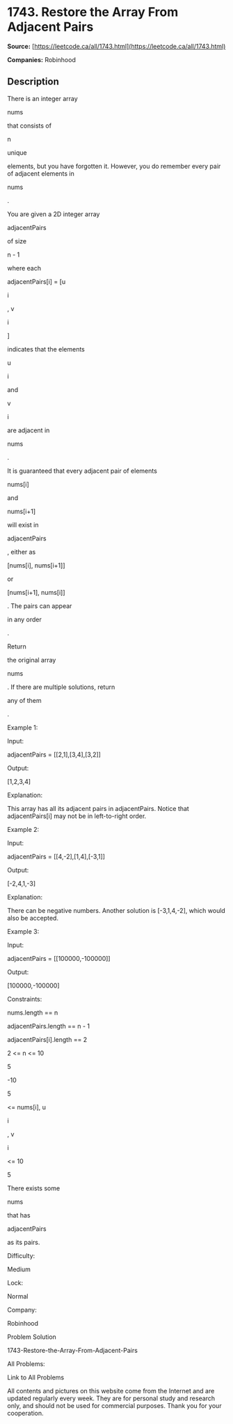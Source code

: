 # 1743. Restore the Array From Adjacent Pairs

**Source:** [https://leetcode.ca/all/1743.html](https://leetcode.ca/all/1743.html)

**Companies:** Robinhood

## Description

There is an integer array

nums

that consists of

n

unique

elements,
            but you have forgotten it. However, you do remember every pair of adjacent elements in

nums

.

You are given a 2D integer array

adjacentPairs

of size

n -
                1

where each

adjacentPairs[i] = [u

i

, v

i

]

indicates that the elements

u

i

and

v

i

are adjacent in

nums

.

It is guaranteed that every adjacent pair of elements

nums[i]

and

nums[i+1]

will exist in

adjacentPairs

, either as

[nums[i],
                    nums[i+1]]

or

[nums[i+1], nums[i]]

. The pairs can appear

in any order

.

Return

the original array

nums

. If there are multiple
                solutions, return

any of them

.

Example 1:

Input:

adjacentPairs = [[2,1],[3,4],[3,2]]

Output:

[1,2,3,4]

Explanation:

This array has all its adjacent pairs in adjacentPairs.
Notice that adjacentPairs[i] may not be in left-to-right order.

Example 2:

Input:

adjacentPairs = [[4,-2],[1,4],[-3,1]]

Output:

[-2,4,1,-3]

Explanation:

There can be negative numbers.
Another solution is [-3,1,4,-2], which would also be accepted.

Example 3:

Input:

adjacentPairs = [[100000,-100000]]

Output:

[100000,-100000]

Constraints:

nums.length == n

adjacentPairs.length == n - 1

adjacentPairs[i].length == 2

2 <= n <= 10

5

-10

5

<= nums[i], u

i

, v

i

<=
                    10

5

There exists some

nums

that has

adjacentPairs

as its
                    pairs.

Difficulty:

Medium

Lock:

Normal

Company:

Robinhood

Problem Solution

1743-Restore-the-Array-From-Adjacent-Pairs

All Problems:

Link to All Problems

All contents and pictures on this website come from the Internet and are updated regularly
        every week. They are for personal study and research only, and should not be used for
        commercial purposes. Thank you for your cooperation.

